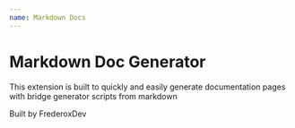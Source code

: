 ```yaml
---
name: Markdown Docs
---
```


# Markdown Doc Generator

This extension is built to quickly and easily generate documentation pages with bridge generator scripts from markdown

Built by FrederoxDev